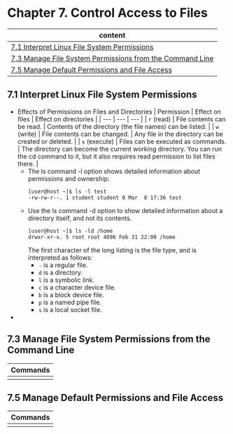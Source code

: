 # Chapter 7. Control Access to Files

| content |
| --- |
| [7.1 Interpret Linux File System Permissions](#7.1) |
| [7.3 Manage File System Permissions from the Command Line](#7.3) |
| [7.5 Manage Default Permissions and File Access](#7.5) |


<a name="7.1"></a>
## 7.1 Interpret Linux File System Permissions

* Effects of Permissions on Files and Directories
  | Permission | Effect on files | Effect on directories |
  | --- | --- | --- |
  | ```r``` (read) | File contents can be read. | Contents of the directory (the file names) can be listed. |
  | ```w``` (write) | File contents can be changed. | Any file in the directory can be created or deleted. |
  | ```x``` (execute) | Files can be executed as commands. | The directory can become the current working directory. You can run the cd command to it, but it also requires read permission to list files there. |
  * The ls command -l option shows detailed information about permissions and ownership:
    ```console
    [user@host ~]$ ls -l test
    -rw-rw-r--. 1 student student 0 Mar  8 17:36 test
    ```
  * Use the ls command -d option to show detailed information about a directory itself, and not its contents.
    ```console
    [user@host ~]$ ls -ld /home
    drwxr-xr-x. 5 root root 4096 Feb 31 22:00 /home
    ```
    The first character of the long listing is the file type, and is interpreted as follows:
    * ```-``` is a regular file.
    * ```d``` is a directory.
    * ```l``` is a symbolic link.
    * ```c``` is a character device file.
    * ```b``` is a block device file.
    * ```p``` is a named pipe file.
    * ```s``` is a local socket file.
* 

<a name="7.3"></a>
## 7.3 Manage File System Permissions from the Command Line

| Commands |
| --- |
| [](#) |


<a name="7.5"></a>
## 7.5 Manage Default Permissions and File Access

| Commands |
| --- |
| [](#) |
